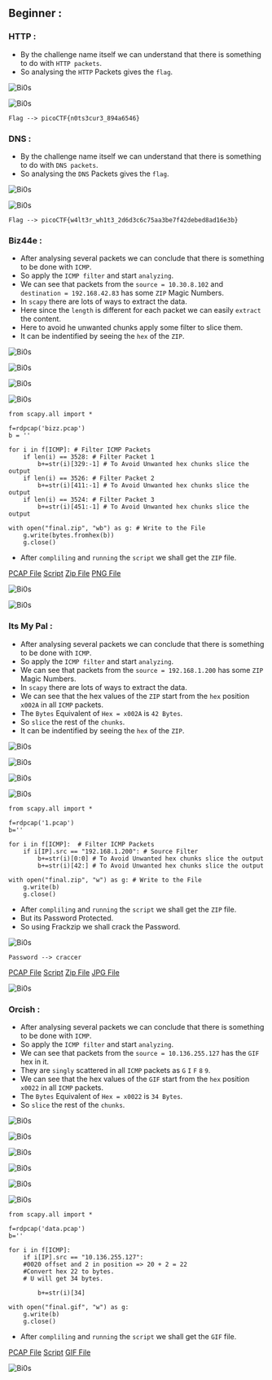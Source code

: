 ## Beginner : 

### HTTP : 

- By the challenge name itself we can understand that there is something to do with `HTTP packets`. 
- So analysing the `HTTP` Packets gives the `flag`.

![Bi0s](https://github.com/a3X3k/Bi0s/blob/master/Network/Assets/1.jpeg?raw=true)

![Bi0s](https://github.com/a3X3k/Bi0s/blob/master/Network/Assets/2.jpeg?raw=true)

```
Flag --> picoCTF{n0ts3cur3_894a6546}
```

### DNS : 

- By the challenge name itself we can understand that there is something to do with `DNS packets`. 
- So analysing the `DNS` Packets gives the `flag`.

![Bi0s](https://github.com/a3X3k/Bi0s/blob/master/Network/Assets/3.jpeg?raw=true)

![Bi0s](https://github.com/a3X3k/Bi0s/blob/master/Network/Assets/4.jpeg?raw=true)

```
Flag --> picoCTF{w4lt3r_wh1t3_2d6d3c6c75aa3be7f42debed8ad16e3b}
```

### Biz44e : 

- After analysing several packets we can conclude that there is something to be done with `ICMP`.
- So apply the `ICMP filter` and start `analyzing`.
- We can see that packets from the `source = 10.30.8.102` and `destination = 192.168.42.83` has some `ZIP` Magic Numbers.
- In `scapy` there are lots of ways to extract the data.
- Here since the `length` is different for each packet we can easily `extract` the content.
- Here to avoid he unwanted chunks apply some filter to slice them.
- It can be indentified by seeing the `hex` of the `ZIP`.

![Bi0s](https://github.com/a3X3k/Bi0s/blob/master/Network/Assets/6.jpeg?raw=true)

![Bi0s](https://github.com/a3X3k/Bi0s/blob/master/Network/Assets/5.jpeg?raw=true)

![Bi0s](https://github.com/a3X3k/Bi0s/blob/master/Network/Assets/7.jpeg?raw=true)

![Bi0s](https://github.com/a3X3k/Bi0s/blob/master/Network/Assets/8.jpeg?raw=true)

```
from scapy.all import *

f=rdpcap('bizz.pcap')
b = ''

for i in f[ICMP]: # Filter ICMP Packets
	if len(i) == 3528: # Filter Packet 1
		b+=str(i)[329:-1] # To Avoid Unwanted hex chunks slice the output
	if len(i) == 3526: # Filter Packet 2
		b+=str(i)[411:-1] # To Avoid Unwanted hex chunks slice the output
	if len(i) == 3524: # Filter Packet 3
		b+=str(i)[451:-1] # To Avoid Unwanted hex chunks slice the output
	
with open("final.zip", "wb") as g: # Write to the File
	g.write(bytes.fromhex(b))
	g.close()
```

- After `compliling` and `running` the `script` we shall get the `ZIP` file.

[PCAP File](https://github.com/a3X3k/Bi0s/blob/master/Network/Biz44re/bizz.pcap)
[Script](https://github.com/a3X3k/Bi0s/blob/master/Network/Biz44re/1.py)
[Zip File](https://github.com/a3X3k/Bi0s/blob/master/Network/Biz44re/final.zip)
[PNG File](https://github.com/a3X3k/Bi0s/blob/master/Network/Biz44re/flag.png)

![Bi0s](https://github.com/a3X3k/Bi0s/blob/master/Network/Assets/9.jpeg?raw=true)

![Bi0s](https://github.com/a3X3k/Bi0s/blob/master/Network/Biz44re/flag.png?raw=true)

### Its My Pal :

- After analysing several packets we can conclude that there is something to be done with `ICMP`.
- So apply the `ICMP filter` and start `analyzing`.
- We can see that packets from the `source = 192.168.1.200` has some `ZIP` Magic Numbers.
- In `scapy` there are lots of ways to extract the data.
- We can see that the hex values of the `ZIP` start from the `hex` position `x002A` in all `ICMP` packets.
- The `Bytes` Equivalent of `Hex = x002A` is `42 Bytes`.
- So `slice` the rest of the `chunks`.
- It can be indentified by seeing the `hex` of the `ZIP`.

![Bi0s](https://github.com/a3X3k/Bi0s/blob/master/Network/Assets/10.jpeg?raw=true)

![Bi0s](https://github.com/a3X3k/Bi0s/blob/master/Network/Assets/11.jpeg?raw=true)

![Bi0s](https://github.com/a3X3k/Bi0s/blob/master/Network/Assets/12.jpeg?raw=true)

![Bi0s](https://github.com/a3X3k/Bi0s/blob/master/Network/Assets/13.jpeg?raw=true)

```
from scapy.all import *

f=rdpcap('1.pcap')
b=''

for i in f[ICMP]:  # Filter ICMP Packets
    if i[IP].src == "192.168.1.200": # Source Filter
        b+=str(i)[0:0] # To Avoid Unwanted hex chunks slice the output
	    b+=str(i)[42:] # To Avoid Unwanted hex chunks slice the output

with open("final.zip", "w") as g: # Write to the File
    g.write(b)
    g.close()
```

- After `compliling` and `running` the `script` we shall get the `ZIP` file.
- But its Password Protected.
- So using Frackzip we shall crack the Password.

![Bi0s](https://github.com/a3X3k/Bi0s/blob/master/Network/Assets/14.jpeg?raw=true)

```
Password --> craccer
```

[PCAP File](https://github.com/a3X3k/Bi0s/blob/master/Network/Its%20Complicated/1.pcap)
[Script](https://github.com/a3X3k/Bi0s/blob/master/Network/Its%20Complicated/1.py)
[Zip File](https://github.com/a3X3k/Bi0s/blob/master/Network/Its%20Complicated/final.zip)
[JPG File](https://github.com/a3X3k/Bi0s/blob/master/Network/Its%20Complicated/flag.jpg)

![Bi0s](https://github.com/a3X3k/Bi0s/blob/master/Network/Its%20Complicated/flag.jpg?raw=true)

### Orcish :

- After analysing several packets we can conclude that there is something to be done with `ICMP`.
- So apply the `ICMP filter` and start `analyzing`.
- We can see that packets from the `source = 10.136.255.127` has the `GIF` hex in it.
- They are `singly` scattered in all `ICMP` packets as `G` `I` `F` `8` `9`.
- We can see that the hex values of the `GIF` start from the `hex` position `x0022` in all `ICMP` packets.
- The `Bytes` Equivalent of `Hex = x0022` is `34 Bytes`.
- So `slice` the rest of the `chunks`.

![Bi0s](https://github.com/a3X3k/Bi0s/blob/master/Network/Assets/15.jpeg?raw=true)

![Bi0s](https://github.com/a3X3k/Bi0s/blob/master/Network/Assets/16.jpeg?raw=true)

![Bi0s](https://github.com/a3X3k/Bi0s/blob/master/Network/Assets/17.jpeg?raw=true)

![Bi0s](https://github.com/a3X3k/Bi0s/blob/master/Network/Assets/18.jpeg?raw=true)

![Bi0s](https://github.com/a3X3k/Bi0s/blob/master/Network/Assets/19.jpeg?raw=true)

![Bi0s](https://github.com/a3X3k/Bi0s/blob/master/Network/Assets/20.jpeg?raw=true)

```
from scapy.all import *

f=rdpcap('data.pcap')
b=''

for i in f[ICMP]:
    if i[IP].src == "10.136.255.127":
	#0020 offset and 2 in position => 20 + 2 = 22
	#Convert hex 22 to bytes.
	# U will get 34 bytes.

        b+=str(i)[34] 

with open("final.gif", "w") as g:
    g.write(b)
    g.close()
```

- After `compliling` and `running` the `script` we shall get the `GIF` file.

[PCAP File](https://github.com/a3X3k/Bi0s/blob/master/Network/Orcish/data.pcap)
[Script](https://github.com/a3X3k/Bi0s/blob/master/Network/Orcish/1.py)
[GIF File](https://github.com/a3X3k/Bi0s/blob/master/Network/Orcish/final.gif)

![Bi0s](https://github.com/a3X3k/Bi0s/blob/master/Network/Orcish/final.gif?raw=true)
